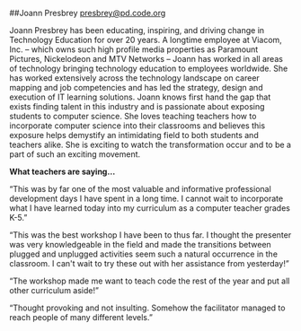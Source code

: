 ##Joann Presbrey
[presbrey@pd.code.org](mailto:presbrey@pd.code.org)

Joann Presbrey has been educating, inspiring, and driving change in Technology Education for over 20 years. A longtime employee at Viacom, Inc. – which owns such high profile media properties as Paramount Pictures, Nickelodeon and MTV Networks – Joann has worked in all areas of technology bringing technology education to employees worldwide. She has worked extensively across the technology landscape on career mapping and job competencies and has led the strategy, design and execution of IT learning solutions. Joann knows first hand the gap that exists finding talent in this industry and is passionate about exposing students to computer science. She loves teaching teachers how to incorporate computer science into their classrooms and believes this exposure helps demystify an intimidating field to both students and teachers alike. She is exciting to watch the transformation occur and to be a part of such an exciting movement.

**What teachers are saying…**

“This was by far one of the most valuable and informative professional development days I have spent in a long time. I cannot wait to incorporate what I have learned today into my curriculum as a computer teacher grades K-5.”

“This was the best workshop I have been to thus far. I thought the presenter was very knowledgeable in the field and made the transitions between plugged and unplugged activities seem such a natural occurrence in the classroom. I can't wait to try these out with her assistance from yesterday!”

“The workshop made me want to teach code the rest of the year and put all other curriculum aside!”

“Thought provoking and not insulting. Somehow the facilitator managed to reach people of many different levels.”
